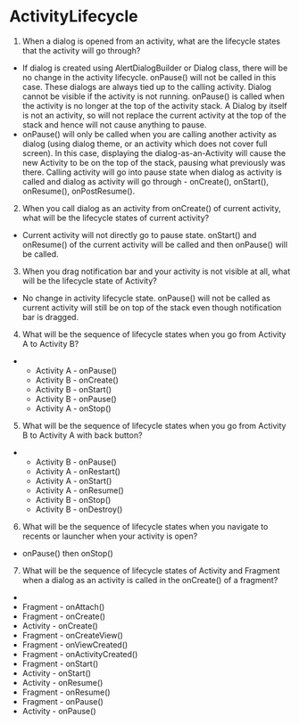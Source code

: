 # ActivityLifecycle
1. When a dialog is opened from an activity, what are the lifecycle states that the activity will go through?
* If dialog is created using AlertDialogBuilder or Dialog class, there will be no change in the activity lifecycle. onPause() will not be called in this case. These dialogs are always tied up to the calling activity. Dialog cannot be visible if the activity is not running. 
onPause() is called when the activity is no longer at the top of the activity stack. A Dialog by itself is not an activity, so will not replace the current activity at the top of the stack and hence will not cause anything to pause.
* onPause() will only be called when you are calling another activity as dialog (using dialog theme, or an activity which does not cover full screen). In this case, displaying the dialog-as-an-Activity will cause the new Activity to be on the top of the stack, pausing what previously was there. Calling activity will go into pause state when dialog as activity is called and dialog as activity will go through - onCreate(), onStart(), onResume(), onPostResume().

2. When you call dialog as an activity from onCreate() of current activity, what will be the lifecycle states of current activity?
* Current activity will not directly go to pause state. onStart() and onResume() of the current activity will be called and then onPause() will be called.

3. When you drag notification bar and your activity is not visible at all, what will be the lifecycle state of Activity?
* No change in activity lifecycle state. onPause() will not be called as current activity will still be on top of the stack even though notification bar is dragged.

4. What will be the sequence of lifecycle states when you go from Activity A to Activity B?
* 
  * Activity A - onPause()
  * Activity B - onCreate()
  * Activity B - onStart()
  * Activity B - onPause()
  * Activity A - onStop()

5. What will be the sequence of lifecycle states when you go from Activity B to Activity A with back button?
* 
  * Activity B - onPause()
  * Activity A - onRestart()
  * Activity A - onStart()
  * Activity A - onResume()
  * Activity B - onStop()
  * Activity B - onDestroy()

6. What will be the sequence of lifecycle states when you navigate to recents or launcher when your activity is open?
* onPause() then onStop()

7. What will be the sequence of lifecycle states of Activity and Fragment when a dialog as an activity is called in the onCreate() of a fragment?
*
 * Fragment - onAttach()
 * Fragment - onCreate()
 * Activity - onCreate()
 * Fragment - onCreateView()
 * Fragment - onViewCreated()
 * Fragment - onActivityCreated()
 * Fragment - onStart()
 * Activity - onStart()
 * Activity - onResume()
 * Fragment - onResume()
 * Fragment - onPause()
 * Activity - onPause()
